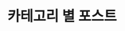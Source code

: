 ---
title: "카테고리 별 포스트"
layout: categories
permalink: /categories/
author_profile: false
sidebar:
  nav: sidebar-sample
---
